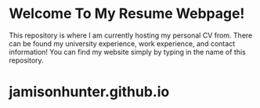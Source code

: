 # Welcome To My Resume Webpage!

This repository is where I am currently hosting my personal CV from. There can be found my university experience, work experience, and contact information! You can find my website simply by typing in the name of this repository.

# jamisonhunter.github.io



